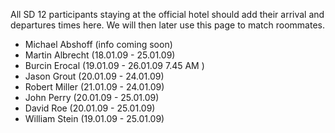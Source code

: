All SD 12 participants staying at the official hotel should add their arrival and departures times here. We will then later use this page to match roommates.

 * Michael Abshoff (info coming soon)
 * Martin Albrecht (18.01.09 - 25.01.09)
 * Burcin Erocal (19.01.09 - 26.01.09 7.45 AM )
 * Jason Grout (20.01.09 - 24.01.09)
 * Robert Miller (21.01.09 - 24.01.09)
 * John Perry (20.01.09 - 25.01.09)
 * David Roe (20.01.09 - 25.01.09)
 * William Stein (19.01.09 - 25.01.09)
